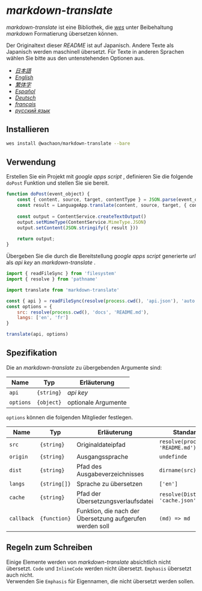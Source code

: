 # *markdown-translate*

*markdown-translate* ist eine Bibliothek, die [*wes*](https://github.com/wachaon/wes) unter Beibehaltung *markdown* Formatierung übersetzen können.

Der Originaltext dieser *README* ist auf Japanisch. Andere Texte als Japanisch werden maschinell übersetzt. Für Texte in anderen Sprachen wählen Sie bitte aus den untenstehenden Optionen aus.

*   [*日本語*](/README.md)
*   [*English*](/docs/README.en.md)
*   [*繁体字*](/docs/README.zh-TW.md)
*   [*Español*](/docs/README.es.md)
*   [*Deutsch*](/docs/README.de.md)
*   [*français*](/docs/README.fr.md)
*   [*русский язык*](/docs/README.ru.md)

## Installieren

```sh
wes install @wachaon/markdown-translate --bare
```

## Verwendung

Erstellen Sie ein Projekt mit *google apps script* , definieren Sie die folgende `doPost` Funktion und stellen Sie sie bereit.

```javascript
function doPost(event_object) {
    const { content, source, target, contentType } = JSON.parse(event_object.postData.getDataAsString())
    const result = LanguageApp.translate(content, source, target, { contentType })
 
    const output = ContentService.createTextOutput()
    output.setMimeType(ContentService.MimeType.JSON)
    output.setContent(JSON.stringify({ result }))
 
    return output;
}
```

Übergeben Sie die durch die Bereitstellung *google apps script* generierte *url* als *api key* an *markdown-translate* .

```javascript
import { readFileSync } from 'filesystem'
import { resolve } from 'pathname'

import translate from 'markdown-translate'

const { api } = readFileSync(resolve(process.cwd(), 'api.json'), 'auto')
const options = {
    src: resolve(process.cwd(), 'docs', 'README.md'),
    langs: ['en', 'fr']
}

translate(api, options)
```

## Spezifikation

Die an *markdown-translate* zu übergebenden Argumente sind:

| Name      | Typ        | Erläuterung         |
| --------- | ---------- | ------------------- |
| `api`     | `{string}` | *api key*           |
| `options` | `{object}` | optionale Argumente |

`options` können die folgenden Mitglieder festlegen.

| Name       | Typ          | Erläuterung                                               | Standardwert                          |
| ---------- | ------------ | --------------------------------------------------------- | ------------------------------------- |
| `src`      | `{string}`   | Originaldateipfad                                         | `resolve(process.cwd(), 'README.md')` |
| `origin`   | `{string}`   | Ausgangssprache                                           | `undefinde`                           |
| `dist`     | `{string}`   | Pfad des Ausgabeverzeichnisses                            | `dirname(src)`                        |
| `langs`    | `{string[]}` | Sprache zu übersetzen                                     | `['en']`                              |
| `cache`    | `{string}`   | Pfad der Übersetzungsverlaufsdatei                        | `resolve(Dist, 'cache.json')`         |
| `callback` | `{function}` | Funktion, die nach der Übersetzung aufgerufen werden soll | `(md) => md`                          |

## Regeln zum Schreiben

Einige Elemente werden von *markdown-translate* absichtlich nicht übersetzt. `Code` und `InlineCode` werden nicht übersetzt. `Emphasis` übersetzt auch nicht.\
Verwenden Sie `Emphasis` für Eigennamen, die nicht übersetzt werden sollen.
